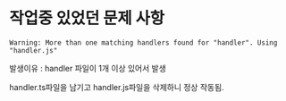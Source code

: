 # 작업중 있었던 문제 사항

```
Warning: More than one matching handlers found for "handler". Using "handler.js"
```
발생이유 : handler 파일이 1개 이상 있어서 발생

handler.ts파일을 남기고 handler.js파일을 삭제하니 정상 작동됨.
